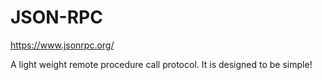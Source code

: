 # JSON-RPC

https://www.jsonrpc.org/



A light weight remote procedure call protocol.
It is designed to be simple!

